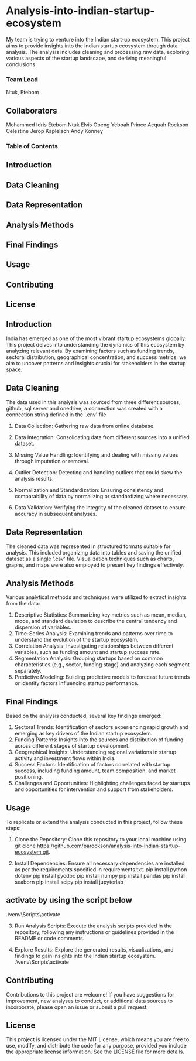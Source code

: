 # Analysis-into-indian-startup-ecosystem
My team is trying to venture into the Indian start-up ecosystem. This project aims to provide insights into the Indian startup ecosystem through data analysis. The analysis includes cleaning and processing raw data, exploring various aspects of the startup landscape, and deriving meaningful conclusions

### Team Lead
Ntuk, Etebom

## Collaborators
Mohammed Idris
Etebom Ntuk
Elvis Obeng Yeboah
Prince Acquah Rockson
Celestine Jerop Kaplelach
Andy Konney

### Table of Contents

## Introduction

## Data Cleaning

## Data Representation

## Analysis Methods

## Final Findings

## Usage

## Contributing

## License

## Introduction

India has emerged as one of the most vibrant startup ecosystems globally. This project delves into understanding the dynamics of this ecosystem by analyzing relevant data. By examining factors such as funding trends, sectoral distribution, geographical concentration, and success metrics, we aim to uncover patterns and insights crucial for stakeholders in the startup space.

## Data Cleaning

The data used in this analysis was sourced from three different sources, github, sql server and onedrive, a connection was created with a connection string defined in the '.env' file

1. Data Collection: Gathering raw data from online database.

2. Data Integration: Consolidating data from different sources into a unified dataset.

3. Missing Value Handling: Identifying and dealing with missing values through imputation or removal.

4. Outlier Detection: Detecting and handling outliers that could skew the analysis results.

5. Normalization and Standardization: Ensuring consistency and comparability of data by normalizing or standardizing where necessary.

6. Data Validation: Verifying the integrity of the cleaned dataset to ensure accuracy in subsequent analyses.

## Data Representation

The cleaned data was represented in structured formats suitable for analysis. This included organizing data into tables and saving the unified dataset as a single '.csv' file. Visualization techniques such as charts, graphs, and maps were also employed to present key findings effectively.

## Analysis Methods

Various analytical methods and techniques were utilized to extract insights from the data:

1. Descriptive Statistics: Summarizing key metrics such as mean, median, mode, and standard deviation to describe the central tendency and dispersion of variables.
2. Time-Series Analysis: Examining trends and patterns over time to understand the evolution of the startup ecosystem.
3. Correlation Analysis: Investigating relationships between different variables, such as funding amount and startup success rate.
4. Segmentation Analysis: Grouping startups based on common characteristics (e.g., sector, funding stage) and analyzing each segment separately.
5. Predictive Modeling: Building predictive models to forecast future trends or identify factors influencing startup performance.

## Final Findings

Based on the analysis conducted, several key findings emerged:

1. Sectoral Trends: Identification of sectors experiencing rapid growth and emerging as key drivers of the Indian startup ecosystem.
2. Funding Patterns: Insights into the sources and distribution of funding across different stages of startup development.
3. Geographical Insights: Understanding regional variations in startup activity and investment flows within India.
4. Success Factors: Identification of factors correlated with startup success, including funding amount, team composition, and market positioning.
5. Challenges and Opportunities: Highlighting challenges faced by startups and opportunities for intervention and support from stakeholders.

## Usage

To replicate or extend the analysis conducted in this project, follow these steps:

1. Clone the Repository: Clone this repository to your local machine using git clone https://github.com/parockson/analysis-into-indian-startup-ecosystem.git.

2. Install Dependencies: Ensure all necessary dependencies are installed as per the requirements specified in requirements.txt.
   pip install python-dotenv
   pip install pyodbc
   pip install numpy
   pip install pandas
   pip install seaborn
   pip install scipy
   pip install jupyterlab

## activate by using the script below

.\venv\Scripts\activate

3. Run Analysis Scripts: Execute the analysis scripts provided in the repository, following any instructions or guidelines provided in the README or code comments.

4. Explore Results: Explore the generated results, visualizations, and findings to gain insights into the Indian startup ecosystem.
   .\venv\Scripts\activate

## Contributing

Contributions to this project are welcome! If you have suggestions for improvement, new analyses to conduct, or additional data sources to incorporate, please open an issue or submit a pull request.

## License

This project is licensed under the MIT License, which means you are free to use, modify, and distribute the code for any purpose, provided you include the appropriate license information. See the LICENSE file for more details.








